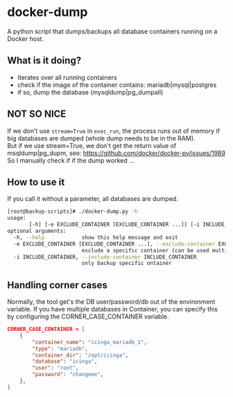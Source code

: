 # docker-dump

A python script that dumps/backups all database containers running on a Docker host.

## What is it doing?

- Iterates over all running containers
- check if the image of the container contains: mariadb|mysql|postgres
- if so, dump the database (mysqldump|pg_dumpall)


## NOT SO NICE
If we don't use `stream=True` in `exec_run`, the process runs out of memory if big databases are dumped (whole dump needs to be in the RAM).  
But if we use stream=True, we don't get the return value of msqldump|pg_dupm, see: https://github.com/docker/docker-py/issues/1989
So I manually check if if the dump worked ...

## How to use it

If you call it without a parameter, all databases are dumped.

```bash
[root@backup-scripts]# ./docker-dump.py -h
usage: 
       [-h] [-e EXCLUDE_CONTAINER [EXCLUDE_CONTAINER ...]] [-i INCLUDE_CONTAINER]
optional arguments:
  -h, --help            show this help message and exit
  -e EXCLUDE_CONTAINER [EXCLUDE_CONTAINER ...], --exclude-container EXCLUDE_CONTAINER [EXCLUDE_CONTAINER ...]
                        exclude a specific container (can be used multiple times)
  -i INCLUDE_CONTAINER, --include-container INCLUDE_CONTAINER
                        only backup specific ontainer
```

## Handling corner cases

Normally, the tool get's the DB user/password/db out of the environment variable. If you have multiple databases in Container, you can specify this by configuring the CORNER_CASE_CONTAINER variable.

```json
CORNER_CASE_CONTAINER = [
    {                                                                                                                  
        "container_name": "icinga_mariadb_1",
        "type": "mariadb",                                 
        "container_dir": "/opt/icinga",                                                                                
        "database": "icinga",                                                                                          
        "user": "root",
        "password": "changeme",                          
    },                                                                                                                 
] 
```



